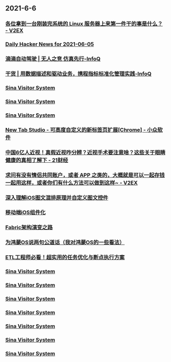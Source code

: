 
## 2021-6-6

### [各位拿到一台刚装完系统的 Linux 服务器上来第一件干的事是什么？ - V2EX](https://www.v2ex.com/t/781606)

### [Daily Hacker News for 2021-06-05](https://www.daemonology.net/hn-daily/2021-06-05.html)

### [滴滴自动驾驶 | 无人之竞 仿真先行-InfoQ](https://www.infoq.cn/article/lrmj5i5ytQIhirewUoOr)

### [干货 | 用数据描述和驱动业务，携程指标标准化管理实践-InfoQ](https://www.infoq.cn/article/1E7OG0bLBIDjlOjBXFYB)

### [Sina Visitor System](https://weibo.com/1402400261/KiSSeALWs)

### [Sina Visitor System](https://weibo.com/1715118170/KiSDAvLfn)

### [Sina Visitor System](https://weibo.com/1715118170/KiSro4nWf)

### [New Tab Studio - 可高度自定义的新标签页扩展[Chrome] - 小众软件](https://www.appinn.com/new-tab-studio/)

### [中国6亿人近视！真假近视咋分辨？近视手术要注意啥？这些关于眼睛健康的真相了解下 - 21财经](https://m.21jingji.com/article/20210606/herald/321e7162e1b0818e95135ff003c5e5b2.html)

### [求问有没有情侣共同账户，或者 APP 之类的，大概就是可以一起存钱一起用这样，或者你们有什么方法可以做到这样~ - V2EX](https://www.v2ex.com/t/781566)

### [深入理解iOS图文混排原理并自定义图文控件](https://www.infoq.cn/article/a176a9d7506b58f20fb890d24)

### [移动端iOS组件化](https://www.infoq.cn/article/350cb241ebf8546d4ef2e55c7)

### [Fabric架构演变之路](https://www.infoq.cn/article/ff7caf8d1fef7993963fbd3db)

### [为鸿蒙OS说两句公道话（我对鸿蒙OS的一些看法）](https://www.infoq.cn/article/e9e876116355b1f954d313b14)

### [ETL工程师必看！超实用的任务优化与断点执行方案](https://www.infoq.cn/article/f22f5e68a70b6d995f4166826)

### [Sina Visitor System](https://weibo.com/1402400261/KiTZU79u2)

### [Sina Visitor System](https://weibo.com/1402400261/KiTW6hOc3)

### [Sina Visitor System](https://weibo.com/1402400261/KiTShAk5D)

### [Sina Visitor System](https://weibo.com/1402400261/KiT4O9Fzp)

### [Sina Visitor System](https://weibo.com/1715118170/KiUd3FuIP)

### [Sina Visitor System](https://weibo.com/1715118170/KiTqHzAj9)

### [Sina Visitor System](https://weibo.com/1715118170/KiT2B114Q)